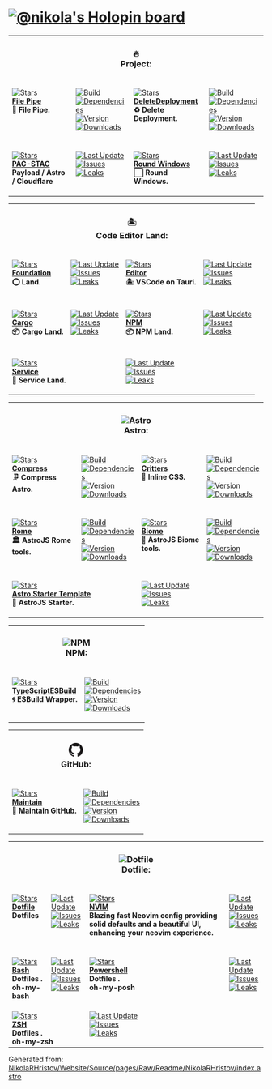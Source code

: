 <h1><a href=https://holopin.io/@nikola target=_blank><img alt="@nikola's Holopin board" src="https://holopin.io/api/user/board?user=nikola"></a></h1><table><tr><td colspan=4><h3 align=center><picture></picture>🔥<br>Project:<br></h3></td></tr><tr><td colspan=1 valign=top><br><a href=HTTPS://GitHub.Com/Playform/FilePipe target=_blank><picture><source media="(prefers-color-scheme: dark)" srcset="HTTPS://IMG.Shields.IO/github/stars/Playform/FilePipe?label=stars&#38;logo=github&#38;color=black&#38;labelColor=black&#38;logoColor=white&#38;logoWidth=0&#38;logoColor=black"><source media="(prefers-color-scheme: light)" srcset="HTTPS://IMG.Shields.IO/github/stars/Playform/FilePipe?label=stars&#38;logo=github&#38;color=white&#38;labelColor=white&#38;logoColor=black&#38;logoWidth=0&#38;logoColor=black"><img alt=Stars src="HTTPS://IMG.Shields.IO/github/stars/Playform/FilePipe?label=stars&#38;logo=github&#38;color=black&#38;labelColor=black&#38;logoColor=white&#38;logoWidth=0&#38;logoColor=black"></picture></a><br><a href=HTTPS://GitHub.Com/Playform/FilePipe target=_blank><b>File Pipe</b></a><br><b>🧪 File Pipe.<br/></b><br></td><td colspan=1 valign=top><br><a href=HTTPS://GitHub.Com/Playform/FilePipe/actions/workflows/Node.yml target=_blank><picture><source media="(prefers-color-scheme: dark)" srcset="HTTPS://IMG.Shields.IO/github/actions/workflow/status/Playform/FilePipe/Node.yml?branch=main&#38;label=Build&#38;logo=node.js&#38;color=black&#38;labelColor=black&#38;logoColor=white&#38;logoWidth=0"><source media="(prefers-color-scheme: light)" srcset="HTTPS://IMG.Shields.IO/github/actions/workflow/status/Playform/FilePipe/Node.yml?branch=main&#38;label=Build&#38;logo=node.js&#38;color=white&#38;labelColor=white&#38;logoColor=black&#38;logoWidth=0"><img alt=Build src="HTTPS://IMG.Shields.IO/github/actions/workflow/status/Playform/FilePipe/Node.yml?branch=main&#38;label=Build&#38;logo=node.js&#38;color=black&#38;labelColor=black&#38;logoColor=white&#38;logoWidth=0" title=Build></picture></a><br><a href="https://npmjs.org/files-pipe?activeTab=dependencies" target=_blank><picture><source media="(prefers-color-scheme: dark)" srcset="HTTPS://IMG.Shields.IO/librariesio/release/npm/files-pipe?logo=dependabot&#38;label=&#38;color=black&#38;labelColor=black&#38;logoColor=white&#38;logoWidth=0"><source media="(prefers-color-scheme: light)" srcset="HTTPS://IMG.Shields.IO/librariesio/release/npm/files-pipe?logo=dependabot&#38;label=&#38;color=white&#38;labelColor=white&#38;logoColor=black&#38;logoWidth=0"><img alt=Dependencies src="HTTPS://IMG.Shields.IO/librariesio/release/npm/files-pipe?logo=dependabot&#38;label=&#38;color=black&#38;labelColor=black&#38;logoColor=white&#38;logoWidth=0" title=Dependencies></picture></a><br><a href=https://npmjs.org/files-pipe target=_blank><picture><source media="(prefers-color-scheme: dark)" srcset="HTTPS://IMG.Shields.IO/npm/v/files-pipe?label=Version&#38;logo=npm&#38;color=black&#38;labelColor=black&#38;logoColor=white&#38;logoWidth=0"><source media="(prefers-color-scheme: light)" srcset="HTTPS://IMG.Shields.IO/npm/v/files-pipe?label=Version&#38;logo=npm&#38;color=white&#38;labelColor=white&#38;logoColor=black&#38;logoWidth=0"><img alt=Version src="HTTPS://IMG.Shields.IO/npm/v/files-pipe?label=Version&#38;logo=npm&#38;color=black&#38;labelColor=black&#38;logoColor=white&#38;logoWidth=0" title=Version></picture></a><br><a href=https://npmjs.org/files-pipe target=_blank><picture><source media="(prefers-color-scheme: dark)" srcset="HTTPS://IMG.Shields.IO/npm/dt/files-pipe?label=Leaks&#38;logo=npm&#38;color=black&#38;labelColor=black&#38;logoColor=white&#38;logoWidth=0"><source media="(prefers-color-scheme: light)" srcset="HTTPS://IMG.Shields.IO/npm/dt/files-pipe?label=Leaks&#38;logo=npm&#38;color=white&#38;labelColor=white&#38;logoColor=black&#38;logoWidth=0"><img alt=Downloads src="HTTPS://IMG.Shields.IO/npm/dt/files-pipe?label=Leaks&#38;logo=npm&#38;color=black&#38;labelColor=black&#38;logoColor=white&#38;logoWidth=0" title=Downloads></picture></a><br><br></td><td colspan=1 valign=top><br><a href=HTTPS://GitHub.Com/Playform/DeleteDeployment target=_blank><picture><source media="(prefers-color-scheme: dark)" srcset="HTTPS://IMG.Shields.IO/github/stars/Playform/DeleteDeployment?label=stars&#38;logo=github&#38;color=black&#38;labelColor=black&#38;logoColor=white&#38;logoWidth=0&#38;logoColor=black"><source media="(prefers-color-scheme: light)" srcset="HTTPS://IMG.Shields.IO/github/stars/Playform/DeleteDeployment?label=stars&#38;logo=github&#38;color=white&#38;labelColor=white&#38;logoColor=black&#38;logoWidth=0&#38;logoColor=black"><img alt=Stars src="HTTPS://IMG.Shields.IO/github/stars/Playform/DeleteDeployment?label=stars&#38;logo=github&#38;color=black&#38;labelColor=black&#38;logoColor=white&#38;logoWidth=0&#38;logoColor=black"></picture></a><br><a href=HTTPS://GitHub.Com/Playform/DeleteDeployment target=_blank><b>DeleteDeployment</b></a><br><b>♻️ Delete Deployment.<br/></b><br></td><td colspan=1 valign=top><br><a href=HTTPS://GitHub.Com/Playform/DeleteDeployment/actions/workflows/Node.yml target=_blank><picture><source media="(prefers-color-scheme: dark)" srcset="HTTPS://IMG.Shields.IO/github/actions/workflow/status/Playform/DeleteDeployment/Node.yml?branch=main&#38;label=Build&#38;logo=node.js&#38;color=black&#38;labelColor=black&#38;logoColor=white&#38;logoWidth=0"><source media="(prefers-color-scheme: light)" srcset="HTTPS://IMG.Shields.IO/github/actions/workflow/status/Playform/DeleteDeployment/Node.yml?branch=main&#38;label=Build&#38;logo=node.js&#38;color=white&#38;labelColor=white&#38;logoColor=black&#38;logoWidth=0"><img alt=Build src="HTTPS://IMG.Shields.IO/github/actions/workflow/status/Playform/DeleteDeployment/Node.yml?branch=main&#38;label=Build&#38;logo=node.js&#38;color=black&#38;labelColor=black&#38;logoColor=white&#38;logoWidth=0" title=Build></picture></a><br><a href="https://npmjs.org/delete-deployment?activeTab=dependencies" target=_blank><picture><source media="(prefers-color-scheme: dark)" srcset="HTTPS://IMG.Shields.IO/librariesio/release/npm/delete-deployment?logo=dependabot&#38;label=&#38;color=black&#38;labelColor=black&#38;logoColor=white&#38;logoWidth=0"><source media="(prefers-color-scheme: light)" srcset="HTTPS://IMG.Shields.IO/librariesio/release/npm/delete-deployment?logo=dependabot&#38;label=&#38;color=white&#38;labelColor=white&#38;logoColor=black&#38;logoWidth=0"><img alt=Dependencies src="HTTPS://IMG.Shields.IO/librariesio/release/npm/delete-deployment?logo=dependabot&#38;label=&#38;color=black&#38;labelColor=black&#38;logoColor=white&#38;logoWidth=0" title=Dependencies></picture></a><br><a href=https://npmjs.org/delete-deployment target=_blank><picture><source media="(prefers-color-scheme: dark)" srcset="HTTPS://IMG.Shields.IO/npm/v/delete-deployment?label=Version&#38;logo=npm&#38;color=black&#38;labelColor=black&#38;logoColor=white&#38;logoWidth=0"><source media="(prefers-color-scheme: light)" srcset="HTTPS://IMG.Shields.IO/npm/v/delete-deployment?label=Version&#38;logo=npm&#38;color=white&#38;labelColor=white&#38;logoColor=black&#38;logoWidth=0"><img alt=Version src="HTTPS://IMG.Shields.IO/npm/v/delete-deployment?label=Version&#38;logo=npm&#38;color=black&#38;labelColor=black&#38;logoColor=white&#38;logoWidth=0" title=Version></picture></a><br><a href=https://npmjs.org/delete-deployment target=_blank><picture><source media="(prefers-color-scheme: dark)" srcset="HTTPS://IMG.Shields.IO/npm/dt/delete-deployment?label=Leaks&#38;logo=npm&#38;color=black&#38;labelColor=black&#38;logoColor=white&#38;logoWidth=0"><source media="(prefers-color-scheme: light)" srcset="HTTPS://IMG.Shields.IO/npm/dt/delete-deployment?label=Leaks&#38;logo=npm&#38;color=white&#38;labelColor=white&#38;logoColor=black&#38;logoWidth=0"><img alt=Downloads src="HTTPS://IMG.Shields.IO/npm/dt/delete-deployment?label=Leaks&#38;logo=npm&#38;color=black&#38;labelColor=black&#38;logoColor=white&#38;logoWidth=0" title=Downloads></picture></a><br><br></td></tr><tr><td colspan=1 valign=top><br><a href=HTTPS://GitHub.Com/AstroStarter/PAC-STAC target=_blank><picture><source media="(prefers-color-scheme: dark)" srcset="HTTPS://IMG.Shields.IO/github/stars/AstroStarter/PAC-STAC?label=stars&#38;logo=github&#38;color=black&#38;labelColor=black&#38;logoColor=white&#38;logoWidth=0&#38;logoColor=black"><source media="(prefers-color-scheme: light)" srcset="HTTPS://IMG.Shields.IO/github/stars/AstroStarter/PAC-STAC?label=stars&#38;logo=github&#38;color=white&#38;labelColor=white&#38;logoColor=black&#38;logoWidth=0&#38;logoColor=black"><img alt=Stars src="HTTPS://IMG.Shields.IO/github/stars/AstroStarter/PAC-STAC?label=stars&#38;logo=github&#38;color=black&#38;labelColor=black&#38;logoColor=white&#38;logoWidth=0&#38;logoColor=black"></picture></a><br><a href=HTTPS://GitHub.Com/AstroStarter/PAC-STAC target=_blank><b>PAC-STAC</b></a><br><b>Payload / Astro / Cloudflare</b><br></td><td colspan=1 valign=top><br><a href=HTTPS://GitHub.Com/AstroStarter/PAC-STAC target=_blank><picture><source media="(prefers-color-scheme: dark)" srcset="HTTPS://IMG.Shields.IO/github/last-commit/AstroStarter/PAC-STAC?label=Last%20Update&#38;color=black&#38;labelColor=black&#38;logoColor=white&#38;logoWidth=0"><source media="(prefers-color-scheme: light)" srcset="HTTPS://IMG.Shields.IO/github/last-commit/AstroStarter/PAC-STAC?label=Last%20Update&#38;color=white&#38;labelColor=white&#38;logoColor=black&#38;logoWidth=0"><img alt="Last Update" src="HTTPS://IMG.Shields.IO/github/last-commit/AstroStarter/PAC-STAC?label=Last%20Update&#38;color=black&#38;labelColor=black&#38;logoColor=white&#38;logoWidth=0" title="Last Update"></picture></a><br><a href=HTTPS://GitHub.Com/AstroStarter/PAC-STAC target=_blank><picture><source media="(prefers-color-scheme: dark)" srcset="HTTPS://IMG.Shields.IO/github/issues/AstroStarter/PAC-STAC?label=Issues&#38;color=black&#38;labelColor=black&#38;logoColor=white&#38;logoWidth=0"><source media="(prefers-color-scheme: light)" srcset="HTTPS://IMG.Shields.IO/github/issues/AstroStarter/PAC-STAC?label=Issues&#38;color=white&#38;labelColor=white&#38;logoColor=black&#38;logoWidth=0"><img alt=Issues src="HTTPS://IMG.Shields.IO/github/issues/AstroStarter/PAC-STAC?label=Issues&#38;color=black&#38;labelColor=black&#38;logoColor=white&#38;logoWidth=0" title=Issues></picture></a><br><a href=HTTPS://GitHub.Com/AstroStarter/PAC-STAC target=_blank><picture><source media="(prefers-color-scheme: dark)" srcset="HTTPS://IMG.Shields.IO/github/downloads/AstroStarter/PAC-STAC/total?label=Leaks&#38;color=black&#38;labelColor=black&#38;logoColor=white&#38;logoWidth=0"><source media="(prefers-color-scheme: light)" srcset="HTTPS://IMG.Shields.IO/github/downloads/AstroStarter/PAC-STAC/total?label=Leaks&#38;color=white&#38;labelColor=white&#38;logoColor=black&#38;logoWidth=0"><img alt=Leaks src="HTTPS://IMG.Shields.IO/github/downloads/AstroStarter/PAC-STAC/total?label=Leaks&#38;color=black&#38;labelColor=black&#38;logoColor=white&#38;logoWidth=0" title=Leaks></picture></a><br><br></td><td colspan=1 valign=top><br><a href=HTTPS://GitHub.Com/RoundWindows/Application target=_blank><picture><source media="(prefers-color-scheme: dark)" srcset="HTTPS://IMG.Shields.IO/github/stars/RoundWindows/Application?label=stars&#38;logo=github&#38;color=black&#38;labelColor=black&#38;logoColor=white&#38;logoWidth=0&#38;logoColor=black"><source media="(prefers-color-scheme: light)" srcset="HTTPS://IMG.Shields.IO/github/stars/RoundWindows/Application?label=stars&#38;logo=github&#38;color=white&#38;labelColor=white&#38;logoColor=black&#38;logoWidth=0&#38;logoColor=black"><img alt=Stars src="HTTPS://IMG.Shields.IO/github/stars/RoundWindows/Application?label=stars&#38;logo=github&#38;color=black&#38;labelColor=black&#38;logoColor=white&#38;logoWidth=0&#38;logoColor=black"></picture></a><br><a href=HTTPS://GitHub.Com/RoundWindows/Application target=_blank><b>Round Windows</b></a><br><b>⬜ Round Windows.<br/></b><br></td><td colspan=1 valign=top><br><a href=HTTPS://GitHub.Com/RoundWindows/Application target=_blank><picture><source media="(prefers-color-scheme: dark)" srcset="HTTPS://IMG.Shields.IO/github/last-commit/RoundWindows/Application?label=Last%20Update&#38;color=black&#38;labelColor=black&#38;logoColor=white&#38;logoWidth=0"><source media="(prefers-color-scheme: light)" srcset="HTTPS://IMG.Shields.IO/github/last-commit/RoundWindows/Application?label=Last%20Update&#38;color=white&#38;labelColor=white&#38;logoColor=black&#38;logoWidth=0"><img alt="Last Update" src="HTTPS://IMG.Shields.IO/github/last-commit/RoundWindows/Application?label=Last%20Update&#38;color=black&#38;labelColor=black&#38;logoColor=white&#38;logoWidth=0" title="Last Update"></picture></a><br><a href=HTTPS://GitHub.Com/RoundWindows/Application target=_blank><picture><source media="(prefers-color-scheme: dark)" srcset="HTTPS://IMG.Shields.IO/github/issues/RoundWindows/Application?label=Issues&#38;color=black&#38;labelColor=black&#38;logoColor=white&#38;logoWidth=0"><source media="(prefers-color-scheme: light)" srcset="HTTPS://IMG.Shields.IO/github/issues/RoundWindows/Application?label=Issues&#38;color=white&#38;labelColor=white&#38;logoColor=black&#38;logoWidth=0"><img alt=Issues src="HTTPS://IMG.Shields.IO/github/issues/RoundWindows/Application?label=Issues&#38;color=black&#38;labelColor=black&#38;logoColor=white&#38;logoWidth=0" title=Issues></picture></a><br><a href=HTTPS://GitHub.Com/RoundWindows/Application target=_blank><picture><source media="(prefers-color-scheme: dark)" srcset="HTTPS://IMG.Shields.IO/github/downloads/RoundWindows/Application/total?label=Leaks&#38;color=black&#38;labelColor=black&#38;logoColor=white&#38;logoWidth=0"><source media="(prefers-color-scheme: light)" srcset="HTTPS://IMG.Shields.IO/github/downloads/RoundWindows/Application/total?label=Leaks&#38;color=white&#38;labelColor=white&#38;logoColor=black&#38;logoWidth=0"><img alt=Leaks src="HTTPS://IMG.Shields.IO/github/downloads/RoundWindows/Application/total?label=Leaks&#38;color=black&#38;labelColor=black&#38;logoColor=white&#38;logoWidth=0" title=Leaks></picture></a><br><br></td></tr></table><table><tr><td colspan=4><h3 align=center><picture></picture>🏝️<br>Code Editor Land:<br></h3></td></tr><tr><td colspan=1 valign=top><br><a href=HTTPS://GitHub.Com/CodeEditorLand/Foundation target=_blank><picture><source media="(prefers-color-scheme: dark)" srcset="HTTPS://IMG.Shields.IO/github/stars/CodeEditorLand/Foundation?label=stars&#38;logo=github&#38;color=black&#38;labelColor=black&#38;logoColor=white&#38;logoWidth=0&#38;logoColor=black"><source media="(prefers-color-scheme: light)" srcset="HTTPS://IMG.Shields.IO/github/stars/CodeEditorLand/Foundation?label=stars&#38;logo=github&#38;color=white&#38;labelColor=white&#38;logoColor=black&#38;logoWidth=0&#38;logoColor=black"><img alt=Stars src="HTTPS://IMG.Shields.IO/github/stars/CodeEditorLand/Foundation?label=stars&#38;logo=github&#38;color=black&#38;labelColor=black&#38;logoColor=white&#38;logoWidth=0&#38;logoColor=black"></picture></a><br><a href=HTTPS://GitHub.Com/CodeEditorLand/Foundation target=_blank><b>Foundation</b></a><br><b>⭕ Land.<br/></b><br></td><td colspan=1 valign=top><br><a href=HTTPS://GitHub.Com/CodeEditorLand/Foundation target=_blank><picture><source media="(prefers-color-scheme: dark)" srcset="HTTPS://IMG.Shields.IO/github/last-commit/CodeEditorLand/Foundation?label=Last%20Update&#38;color=black&#38;labelColor=black&#38;logoColor=white&#38;logoWidth=0"><source media="(prefers-color-scheme: light)" srcset="HTTPS://IMG.Shields.IO/github/last-commit/CodeEditorLand/Foundation?label=Last%20Update&#38;color=white&#38;labelColor=white&#38;logoColor=black&#38;logoWidth=0"><img alt="Last Update" src="HTTPS://IMG.Shields.IO/github/last-commit/CodeEditorLand/Foundation?label=Last%20Update&#38;color=black&#38;labelColor=black&#38;logoColor=white&#38;logoWidth=0" title="Last Update"></picture></a><br><a href=HTTPS://GitHub.Com/CodeEditorLand/Foundation target=_blank><picture><source media="(prefers-color-scheme: dark)" srcset="HTTPS://IMG.Shields.IO/github/issues/CodeEditorLand/Foundation?label=Issues&#38;color=black&#38;labelColor=black&#38;logoColor=white&#38;logoWidth=0"><source media="(prefers-color-scheme: light)" srcset="HTTPS://IMG.Shields.IO/github/issues/CodeEditorLand/Foundation?label=Issues&#38;color=white&#38;labelColor=white&#38;logoColor=black&#38;logoWidth=0"><img alt=Issues src="HTTPS://IMG.Shields.IO/github/issues/CodeEditorLand/Foundation?label=Issues&#38;color=black&#38;labelColor=black&#38;logoColor=white&#38;logoWidth=0" title=Issues></picture></a><br><a href=HTTPS://GitHub.Com/CodeEditorLand/Foundation target=_blank><picture><source media="(prefers-color-scheme: dark)" srcset="HTTPS://IMG.Shields.IO/github/downloads/CodeEditorLand/Foundation/total?label=Leaks&#38;color=black&#38;labelColor=black&#38;logoColor=white&#38;logoWidth=0"><source media="(prefers-color-scheme: light)" srcset="HTTPS://IMG.Shields.IO/github/downloads/CodeEditorLand/Foundation/total?label=Leaks&#38;color=white&#38;labelColor=white&#38;logoColor=black&#38;logoWidth=0"><img alt=Leaks src="HTTPS://IMG.Shields.IO/github/downloads/CodeEditorLand/Foundation/total?label=Leaks&#38;color=black&#38;labelColor=black&#38;logoColor=white&#38;logoWidth=0" title=Leaks></picture></a><br><br></td><td colspan=1 valign=top><br><a href=HTTPS://GitHub.Com/CodeEditorLand/Editor target=_blank><picture><source media="(prefers-color-scheme: dark)" srcset="HTTPS://IMG.Shields.IO/github/stars/CodeEditorLand/Editor?label=stars&#38;logo=github&#38;color=black&#38;labelColor=black&#38;logoColor=white&#38;logoWidth=0&#38;logoColor=black"><source media="(prefers-color-scheme: light)" srcset="HTTPS://IMG.Shields.IO/github/stars/CodeEditorLand/Editor?label=stars&#38;logo=github&#38;color=white&#38;labelColor=white&#38;logoColor=black&#38;logoWidth=0&#38;logoColor=black"><img alt=Stars src="HTTPS://IMG.Shields.IO/github/stars/CodeEditorLand/Editor?label=stars&#38;logo=github&#38;color=black&#38;labelColor=black&#38;logoColor=white&#38;logoWidth=0&#38;logoColor=black"></picture></a><br><a href=HTTPS://GitHub.Com/CodeEditorLand/Editor target=_blank><b>Editor</b></a><br><b>🏝️ VSCode on Tauri.<br/></b><br></td><td colspan=1 valign=top><br><a href=HTTPS://GitHub.Com/CodeEditorLand/Editor target=_blank><picture><source media="(prefers-color-scheme: dark)" srcset="HTTPS://IMG.Shields.IO/github/last-commit/CodeEditorLand/Editor?label=Last%20Update&#38;color=black&#38;labelColor=black&#38;logoColor=white&#38;logoWidth=0"><source media="(prefers-color-scheme: light)" srcset="HTTPS://IMG.Shields.IO/github/last-commit/CodeEditorLand/Editor?label=Last%20Update&#38;color=white&#38;labelColor=white&#38;logoColor=black&#38;logoWidth=0"><img alt="Last Update" src="HTTPS://IMG.Shields.IO/github/last-commit/CodeEditorLand/Editor?label=Last%20Update&#38;color=black&#38;labelColor=black&#38;logoColor=white&#38;logoWidth=0" title="Last Update"></picture></a><br><a href=HTTPS://GitHub.Com/CodeEditorLand/Editor target=_blank><picture><source media="(prefers-color-scheme: dark)" srcset="HTTPS://IMG.Shields.IO/github/issues/CodeEditorLand/Editor?label=Issues&#38;color=black&#38;labelColor=black&#38;logoColor=white&#38;logoWidth=0"><source media="(prefers-color-scheme: light)" srcset="HTTPS://IMG.Shields.IO/github/issues/CodeEditorLand/Editor?label=Issues&#38;color=white&#38;labelColor=white&#38;logoColor=black&#38;logoWidth=0"><img alt=Issues src="HTTPS://IMG.Shields.IO/github/issues/CodeEditorLand/Editor?label=Issues&#38;color=black&#38;labelColor=black&#38;logoColor=white&#38;logoWidth=0" title=Issues></picture></a><br><a href=HTTPS://GitHub.Com/CodeEditorLand/Editor target=_blank><picture><source media="(prefers-color-scheme: dark)" srcset="HTTPS://IMG.Shields.IO/github/downloads/CodeEditorLand/Editor/total?label=Leaks&#38;color=black&#38;labelColor=black&#38;logoColor=white&#38;logoWidth=0"><source media="(prefers-color-scheme: light)" srcset="HTTPS://IMG.Shields.IO/github/downloads/CodeEditorLand/Editor/total?label=Leaks&#38;color=white&#38;labelColor=white&#38;logoColor=black&#38;logoWidth=0"><img alt=Leaks src="HTTPS://IMG.Shields.IO/github/downloads/CodeEditorLand/Editor/total?label=Leaks&#38;color=black&#38;labelColor=black&#38;logoColor=white&#38;logoWidth=0" title=Leaks></picture></a><br><br></td></tr><tr><td colspan=1 valign=top><br><a href=HTTPS://GitHub.Com/CodeEditorLand/FoundationLandCargo target=_blank><picture><source media="(prefers-color-scheme: dark)" srcset="HTTPS://IMG.Shields.IO/github/stars/CodeEditorLand/FoundationLandCargo?label=stars&#38;logo=github&#38;color=black&#38;labelColor=black&#38;logoColor=white&#38;logoWidth=0&#38;logoColor=black"><source media="(prefers-color-scheme: light)" srcset="HTTPS://IMG.Shields.IO/github/stars/CodeEditorLand/FoundationLandCargo?label=stars&#38;logo=github&#38;color=white&#38;labelColor=white&#38;logoColor=black&#38;logoWidth=0&#38;logoColor=black"><img alt=Stars src="HTTPS://IMG.Shields.IO/github/stars/CodeEditorLand/FoundationLandCargo?label=stars&#38;logo=github&#38;color=black&#38;labelColor=black&#38;logoColor=white&#38;logoWidth=0&#38;logoColor=black"></picture></a><br><a href=HTTPS://GitHub.Com/CodeEditorLand/FoundationLandCargo target=_blank><b>Cargo</b></a><br><b>📦 Cargo Land.<br/></b><br></td><td colspan=1 valign=top><br><a href=HTTPS://GitHub.Com/CodeEditorLand/FoundationLandCargo target=_blank><picture><source media="(prefers-color-scheme: dark)" srcset="HTTPS://IMG.Shields.IO/github/last-commit/CodeEditorLand/FoundationLandCargo?label=Last%20Update&#38;color=black&#38;labelColor=black&#38;logoColor=white&#38;logoWidth=0"><source media="(prefers-color-scheme: light)" srcset="HTTPS://IMG.Shields.IO/github/last-commit/CodeEditorLand/FoundationLandCargo?label=Last%20Update&#38;color=white&#38;labelColor=white&#38;logoColor=black&#38;logoWidth=0"><img alt="Last Update" src="HTTPS://IMG.Shields.IO/github/last-commit/CodeEditorLand/FoundationLandCargo?label=Last%20Update&#38;color=black&#38;labelColor=black&#38;logoColor=white&#38;logoWidth=0" title="Last Update"></picture></a><br><a href=HTTPS://GitHub.Com/CodeEditorLand/FoundationLandCargo target=_blank><picture><source media="(prefers-color-scheme: dark)" srcset="HTTPS://IMG.Shields.IO/github/issues/CodeEditorLand/FoundationLandCargo?label=Issues&#38;color=black&#38;labelColor=black&#38;logoColor=white&#38;logoWidth=0"><source media="(prefers-color-scheme: light)" srcset="HTTPS://IMG.Shields.IO/github/issues/CodeEditorLand/FoundationLandCargo?label=Issues&#38;color=white&#38;labelColor=white&#38;logoColor=black&#38;logoWidth=0"><img alt=Issues src="HTTPS://IMG.Shields.IO/github/issues/CodeEditorLand/FoundationLandCargo?label=Issues&#38;color=black&#38;labelColor=black&#38;logoColor=white&#38;logoWidth=0" title=Issues></picture></a><br><a href=HTTPS://GitHub.Com/CodeEditorLand/FoundationLandCargo target=_blank><picture><source media="(prefers-color-scheme: dark)" srcset="HTTPS://IMG.Shields.IO/github/downloads/CodeEditorLand/FoundationLandCargo/total?label=Leaks&#38;color=black&#38;labelColor=black&#38;logoColor=white&#38;logoWidth=0"><source media="(prefers-color-scheme: light)" srcset="HTTPS://IMG.Shields.IO/github/downloads/CodeEditorLand/FoundationLandCargo/total?label=Leaks&#38;color=white&#38;labelColor=white&#38;logoColor=black&#38;logoWidth=0"><img alt=Leaks src="HTTPS://IMG.Shields.IO/github/downloads/CodeEditorLand/FoundationLandCargo/total?label=Leaks&#38;color=black&#38;labelColor=black&#38;logoColor=white&#38;logoWidth=0" title=Leaks></picture></a><br><br></td><td colspan=1 valign=top><br><a href=HTTPS://GitHub.Com/CodeEditorLand/FoundationLandNPM target=_blank><picture><source media="(prefers-color-scheme: dark)" srcset="HTTPS://IMG.Shields.IO/github/stars/CodeEditorLand/FoundationLandNPM?label=stars&#38;logo=github&#38;color=black&#38;labelColor=black&#38;logoColor=white&#38;logoWidth=0&#38;logoColor=black"><source media="(prefers-color-scheme: light)" srcset="HTTPS://IMG.Shields.IO/github/stars/CodeEditorLand/FoundationLandNPM?label=stars&#38;logo=github&#38;color=white&#38;labelColor=white&#38;logoColor=black&#38;logoWidth=0&#38;logoColor=black"><img alt=Stars src="HTTPS://IMG.Shields.IO/github/stars/CodeEditorLand/FoundationLandNPM?label=stars&#38;logo=github&#38;color=black&#38;labelColor=black&#38;logoColor=white&#38;logoWidth=0&#38;logoColor=black"></picture></a><br><a href=HTTPS://GitHub.Com/CodeEditorLand/FoundationLandNPM target=_blank><b>NPM</b></a><br><b>📦 NPM Land.<br/></b><br></td><td colspan=1 valign=top><br><a href=HTTPS://GitHub.Com/CodeEditorLand/FoundationLandNPM target=_blank><picture><source media="(prefers-color-scheme: dark)" srcset="HTTPS://IMG.Shields.IO/github/last-commit/CodeEditorLand/FoundationLandNPM?label=Last%20Update&#38;color=black&#38;labelColor=black&#38;logoColor=white&#38;logoWidth=0"><source media="(prefers-color-scheme: light)" srcset="HTTPS://IMG.Shields.IO/github/last-commit/CodeEditorLand/FoundationLandNPM?label=Last%20Update&#38;color=white&#38;labelColor=white&#38;logoColor=black&#38;logoWidth=0"><img alt="Last Update" src="HTTPS://IMG.Shields.IO/github/last-commit/CodeEditorLand/FoundationLandNPM?label=Last%20Update&#38;color=black&#38;labelColor=black&#38;logoColor=white&#38;logoWidth=0" title="Last Update"></picture></a><br><a href=HTTPS://GitHub.Com/CodeEditorLand/FoundationLandNPM target=_blank><picture><source media="(prefers-color-scheme: dark)" srcset="HTTPS://IMG.Shields.IO/github/issues/CodeEditorLand/FoundationLandNPM?label=Issues&#38;color=black&#38;labelColor=black&#38;logoColor=white&#38;logoWidth=0"><source media="(prefers-color-scheme: light)" srcset="HTTPS://IMG.Shields.IO/github/issues/CodeEditorLand/FoundationLandNPM?label=Issues&#38;color=white&#38;labelColor=white&#38;logoColor=black&#38;logoWidth=0"><img alt=Issues src="HTTPS://IMG.Shields.IO/github/issues/CodeEditorLand/FoundationLandNPM?label=Issues&#38;color=black&#38;labelColor=black&#38;logoColor=white&#38;logoWidth=0" title=Issues></picture></a><br><a href=HTTPS://GitHub.Com/CodeEditorLand/FoundationLandNPM target=_blank><picture><source media="(prefers-color-scheme: dark)" srcset="HTTPS://IMG.Shields.IO/github/downloads/CodeEditorLand/FoundationLandNPM/total?label=Leaks&#38;color=black&#38;labelColor=black&#38;logoColor=white&#38;logoWidth=0"><source media="(prefers-color-scheme: light)" srcset="HTTPS://IMG.Shields.IO/github/downloads/CodeEditorLand/FoundationLandNPM/total?label=Leaks&#38;color=white&#38;labelColor=white&#38;logoColor=black&#38;logoWidth=0"><img alt=Leaks src="HTTPS://IMG.Shields.IO/github/downloads/CodeEditorLand/FoundationLandNPM/total?label=Leaks&#38;color=black&#38;labelColor=black&#38;logoColor=white&#38;logoWidth=0" title=Leaks></picture></a><br><br></td></tr><tr><td colspan=2 valign=top><br><a href=HTTPS://GitHub.Com/CodeEditorLand/FoundationLandComponent target=_blank><picture><source media="(prefers-color-scheme: dark)" srcset="HTTPS://IMG.Shields.IO/github/stars/CodeEditorLand/FoundationLandComponent?label=stars&#38;logo=github&#38;color=black&#38;labelColor=black&#38;logoColor=white&#38;logoWidth=0&#38;logoColor=black"><source media="(prefers-color-scheme: light)" srcset="HTTPS://IMG.Shields.IO/github/stars/CodeEditorLand/FoundationLandComponent?label=stars&#38;logo=github&#38;color=white&#38;labelColor=white&#38;logoColor=black&#38;logoWidth=0&#38;logoColor=black"><img alt=Stars src="HTTPS://IMG.Shields.IO/github/stars/CodeEditorLand/FoundationLandComponent?label=stars&#38;logo=github&#38;color=black&#38;labelColor=black&#38;logoColor=white&#38;logoWidth=0&#38;logoColor=black"></picture></a><br><a href=HTTPS://GitHub.Com/CodeEditorLand/FoundationLandComponent target=_blank><b>Service</b></a><br><b>🔩 Service Land.<br/></b><br></td><td colspan=2 valign=top><br><a href=HTTPS://GitHub.Com/CodeEditorLand/FoundationLandComponent target=_blank><picture><source media="(prefers-color-scheme: dark)" srcset="HTTPS://IMG.Shields.IO/github/last-commit/CodeEditorLand/FoundationLandComponent?label=Last%20Update&#38;color=black&#38;labelColor=black&#38;logoColor=white&#38;logoWidth=0"><source media="(prefers-color-scheme: light)" srcset="HTTPS://IMG.Shields.IO/github/last-commit/CodeEditorLand/FoundationLandComponent?label=Last%20Update&#38;color=white&#38;labelColor=white&#38;logoColor=black&#38;logoWidth=0"><img alt="Last Update" src="HTTPS://IMG.Shields.IO/github/last-commit/CodeEditorLand/FoundationLandComponent?label=Last%20Update&#38;color=black&#38;labelColor=black&#38;logoColor=white&#38;logoWidth=0" title="Last Update"></picture></a><br><a href=HTTPS://GitHub.Com/CodeEditorLand/FoundationLandComponent target=_blank><picture><source media="(prefers-color-scheme: dark)" srcset="HTTPS://IMG.Shields.IO/github/issues/CodeEditorLand/FoundationLandComponent?label=Issues&#38;color=black&#38;labelColor=black&#38;logoColor=white&#38;logoWidth=0"><source media="(prefers-color-scheme: light)" srcset="HTTPS://IMG.Shields.IO/github/issues/CodeEditorLand/FoundationLandComponent?label=Issues&#38;color=white&#38;labelColor=white&#38;logoColor=black&#38;logoWidth=0"><img alt=Issues src="HTTPS://IMG.Shields.IO/github/issues/CodeEditorLand/FoundationLandComponent?label=Issues&#38;color=black&#38;labelColor=black&#38;logoColor=white&#38;logoWidth=0" title=Issues></picture></a><br><a href=HTTPS://GitHub.Com/CodeEditorLand/FoundationLandComponent target=_blank><picture><source media="(prefers-color-scheme: dark)" srcset="HTTPS://IMG.Shields.IO/github/downloads/CodeEditorLand/FoundationLandComponent/total?label=Leaks&#38;color=black&#38;labelColor=black&#38;logoColor=white&#38;logoWidth=0"><source media="(prefers-color-scheme: light)" srcset="HTTPS://IMG.Shields.IO/github/downloads/CodeEditorLand/FoundationLandComponent/total?label=Leaks&#38;color=white&#38;labelColor=white&#38;logoColor=black&#38;logoWidth=0"><img alt=Leaks src="HTTPS://IMG.Shields.IO/github/downloads/CodeEditorLand/FoundationLandComponent/total?label=Leaks&#38;color=black&#38;labelColor=black&#38;logoColor=white&#38;logoWidth=0" title=Leaks></picture></a><br><br></td></tr></table><table><tr><td colspan=4><h3 align=center><picture><source media="(prefers-color-scheme: dark)" srcset=https://raw.githubusercontent.com/Playform/AstroCompress/main/.github/Image/DarkAstro.svg><source media="(prefers-color-scheme: light)" srcset=https://raw.githubusercontent.com/Playform/AstroCompress/main/.github/Image/LightAstro.svg><img alt=Astro src=https://raw.githubusercontent.com/Playform/AstroCompress/main/.github/Image/LightAstro.svg width=28></picture><br>Astro:<br></h3></td></tr><tr><td colspan=1 valign=top><br><a href=HTTPS://GitHub.Com/Playform/AstroCompress target=_blank><picture><source media="(prefers-color-scheme: dark)" srcset="HTTPS://IMG.Shields.IO/github/stars/Playform/AstroCompress?label=stars&#38;logo=github&#38;color=black&#38;labelColor=black&#38;logoColor=white&#38;logoWidth=0&#38;logoColor=black"><source media="(prefers-color-scheme: light)" srcset="HTTPS://IMG.Shields.IO/github/stars/Playform/AstroCompress?label=stars&#38;logo=github&#38;color=white&#38;labelColor=white&#38;logoColor=black&#38;logoWidth=0&#38;logoColor=black"><img alt=Stars src="HTTPS://IMG.Shields.IO/github/stars/Playform/AstroCompress?label=stars&#38;logo=github&#38;color=black&#38;labelColor=black&#38;logoColor=white&#38;logoWidth=0&#38;logoColor=black"></picture></a><br><a href=HTTPS://GitHub.Com/Playform/AstroCompress target=_blank><b>Compress</b></a><br><b>🗜️ Compress Astro.<br/></b><br></td><td colspan=1 valign=top><br><a href=HTTPS://GitHub.Com/Playform/AstroCompress/actions/workflows/Node.yml target=_blank><picture><source media="(prefers-color-scheme: dark)" srcset="HTTPS://IMG.Shields.IO/github/actions/workflow/status/Playform/AstroCompress/Node.yml?branch=main&#38;label=Build&#38;logo=node.js&#38;color=black&#38;labelColor=black&#38;logoColor=white&#38;logoWidth=0"><source media="(prefers-color-scheme: light)" srcset="HTTPS://IMG.Shields.IO/github/actions/workflow/status/Playform/AstroCompress/Node.yml?branch=main&#38;label=Build&#38;logo=node.js&#38;color=white&#38;labelColor=white&#38;logoColor=black&#38;logoWidth=0"><img alt=Build src="HTTPS://IMG.Shields.IO/github/actions/workflow/status/Playform/AstroCompress/Node.yml?branch=main&#38;label=Build&#38;logo=node.js&#38;color=black&#38;labelColor=black&#38;logoColor=white&#38;logoWidth=0" title=Build></picture></a><br><a href="https://npmjs.org/astro-compress?activeTab=dependencies" target=_blank><picture><source media="(prefers-color-scheme: dark)" srcset="HTTPS://IMG.Shields.IO/librariesio/release/npm/astro-compress?logo=dependabot&#38;label=&#38;color=black&#38;labelColor=black&#38;logoColor=white&#38;logoWidth=0"><source media="(prefers-color-scheme: light)" srcset="HTTPS://IMG.Shields.IO/librariesio/release/npm/astro-compress?logo=dependabot&#38;label=&#38;color=white&#38;labelColor=white&#38;logoColor=black&#38;logoWidth=0"><img alt=Dependencies src="HTTPS://IMG.Shields.IO/librariesio/release/npm/astro-compress?logo=dependabot&#38;label=&#38;color=black&#38;labelColor=black&#38;logoColor=white&#38;logoWidth=0" title=Dependencies></picture></a><br><a href=https://npmjs.org/astro-compress target=_blank><picture><source media="(prefers-color-scheme: dark)" srcset="HTTPS://IMG.Shields.IO/npm/v/astro-compress?label=Version&#38;logo=npm&#38;color=black&#38;labelColor=black&#38;logoColor=white&#38;logoWidth=0"><source media="(prefers-color-scheme: light)" srcset="HTTPS://IMG.Shields.IO/npm/v/astro-compress?label=Version&#38;logo=npm&#38;color=white&#38;labelColor=white&#38;logoColor=black&#38;logoWidth=0"><img alt=Version src="HTTPS://IMG.Shields.IO/npm/v/astro-compress?label=Version&#38;logo=npm&#38;color=black&#38;labelColor=black&#38;logoColor=white&#38;logoWidth=0" title=Version></picture></a><br><a href=https://npmjs.org/astro-compress target=_blank><picture><source media="(prefers-color-scheme: dark)" srcset="HTTPS://IMG.Shields.IO/npm/dt/astro-compress?label=Leaks&#38;logo=npm&#38;color=black&#38;labelColor=black&#38;logoColor=white&#38;logoWidth=0"><source media="(prefers-color-scheme: light)" srcset="HTTPS://IMG.Shields.IO/npm/dt/astro-compress?label=Leaks&#38;logo=npm&#38;color=white&#38;labelColor=white&#38;logoColor=black&#38;logoWidth=0"><img alt=Downloads src="HTTPS://IMG.Shields.IO/npm/dt/astro-compress?label=Leaks&#38;logo=npm&#38;color=black&#38;labelColor=black&#38;logoColor=white&#38;logoWidth=0" title=Downloads></picture></a><br><br></td><td colspan=1 valign=top><br><a href=HTTPS://GitHub.Com/Playform/AstroCritters target=_blank><picture><source media="(prefers-color-scheme: dark)" srcset="HTTPS://IMG.Shields.IO/github/stars/Playform/AstroCritters?label=stars&#38;logo=github&#38;color=black&#38;labelColor=black&#38;logoColor=white&#38;logoWidth=0&#38;logoColor=black"><source media="(prefers-color-scheme: light)" srcset="HTTPS://IMG.Shields.IO/github/stars/Playform/AstroCritters?label=stars&#38;logo=github&#38;color=white&#38;labelColor=white&#38;logoColor=black&#38;logoWidth=0&#38;logoColor=black"><img alt=Stars src="HTTPS://IMG.Shields.IO/github/stars/Playform/AstroCritters?label=stars&#38;logo=github&#38;color=black&#38;labelColor=black&#38;logoColor=white&#38;logoWidth=0&#38;logoColor=black"></picture></a><br><a href=HTTPS://GitHub.Com/Playform/AstroCritters target=_blank><b>Critters</b></a><br><b>🦔 Inline CSS.<br/></b><br></td><td colspan=1 valign=top><br><a href=HTTPS://GitHub.Com/Playform/AstroCritters/actions/workflows/Node.yml target=_blank><picture><source media="(prefers-color-scheme: dark)" srcset="HTTPS://IMG.Shields.IO/github/actions/workflow/status/Playform/AstroCritters/Node.yml?branch=main&#38;label=Build&#38;logo=node.js&#38;color=black&#38;labelColor=black&#38;logoColor=white&#38;logoWidth=0"><source media="(prefers-color-scheme: light)" srcset="HTTPS://IMG.Shields.IO/github/actions/workflow/status/Playform/AstroCritters/Node.yml?branch=main&#38;label=Build&#38;logo=node.js&#38;color=white&#38;labelColor=white&#38;logoColor=black&#38;logoWidth=0"><img alt=Build src="HTTPS://IMG.Shields.IO/github/actions/workflow/status/Playform/AstroCritters/Node.yml?branch=main&#38;label=Build&#38;logo=node.js&#38;color=black&#38;labelColor=black&#38;logoColor=white&#38;logoWidth=0" title=Build></picture></a><br><a href="https://npmjs.org/astro-critters?activeTab=dependencies" target=_blank><picture><source media="(prefers-color-scheme: dark)" srcset="HTTPS://IMG.Shields.IO/librariesio/release/npm/astro-critters?logo=dependabot&#38;label=&#38;color=black&#38;labelColor=black&#38;logoColor=white&#38;logoWidth=0"><source media="(prefers-color-scheme: light)" srcset="HTTPS://IMG.Shields.IO/librariesio/release/npm/astro-critters?logo=dependabot&#38;label=&#38;color=white&#38;labelColor=white&#38;logoColor=black&#38;logoWidth=0"><img alt=Dependencies src="HTTPS://IMG.Shields.IO/librariesio/release/npm/astro-critters?logo=dependabot&#38;label=&#38;color=black&#38;labelColor=black&#38;logoColor=white&#38;logoWidth=0" title=Dependencies></picture></a><br><a href=https://npmjs.org/astro-critters target=_blank><picture><source media="(prefers-color-scheme: dark)" srcset="HTTPS://IMG.Shields.IO/npm/v/astro-critters?label=Version&#38;logo=npm&#38;color=black&#38;labelColor=black&#38;logoColor=white&#38;logoWidth=0"><source media="(prefers-color-scheme: light)" srcset="HTTPS://IMG.Shields.IO/npm/v/astro-critters?label=Version&#38;logo=npm&#38;color=white&#38;labelColor=white&#38;logoColor=black&#38;logoWidth=0"><img alt=Version src="HTTPS://IMG.Shields.IO/npm/v/astro-critters?label=Version&#38;logo=npm&#38;color=black&#38;labelColor=black&#38;logoColor=white&#38;logoWidth=0" title=Version></picture></a><br><a href=https://npmjs.org/astro-critters target=_blank><picture><source media="(prefers-color-scheme: dark)" srcset="HTTPS://IMG.Shields.IO/npm/dt/astro-critters?label=Leaks&#38;logo=npm&#38;color=black&#38;labelColor=black&#38;logoColor=white&#38;logoWidth=0"><source media="(prefers-color-scheme: light)" srcset="HTTPS://IMG.Shields.IO/npm/dt/astro-critters?label=Leaks&#38;logo=npm&#38;color=white&#38;labelColor=white&#38;logoColor=black&#38;logoWidth=0"><img alt=Downloads src="HTTPS://IMG.Shields.IO/npm/dt/astro-critters?label=Leaks&#38;logo=npm&#38;color=black&#38;labelColor=black&#38;logoColor=white&#38;logoWidth=0" title=Downloads></picture></a><br><br></td></tr><tr><td colspan=1 valign=top><br><a href=HTTPS://GitHub.Com/Playform/AstroRome target=_blank><picture><source media="(prefers-color-scheme: dark)" srcset="HTTPS://IMG.Shields.IO/github/stars/Playform/AstroRome?label=stars&#38;logo=github&#38;color=black&#38;labelColor=black&#38;logoColor=white&#38;logoWidth=0&#38;logoColor=black"><source media="(prefers-color-scheme: light)" srcset="HTTPS://IMG.Shields.IO/github/stars/Playform/AstroRome?label=stars&#38;logo=github&#38;color=white&#38;labelColor=white&#38;logoColor=black&#38;logoWidth=0&#38;logoColor=black"><img alt=Stars src="HTTPS://IMG.Shields.IO/github/stars/Playform/AstroRome?label=stars&#38;logo=github&#38;color=black&#38;labelColor=black&#38;logoColor=white&#38;logoWidth=0&#38;logoColor=black"></picture></a><br><a href=HTTPS://GitHub.Com/Playform/AstroRome target=_blank><b>Rome</b></a><br><b>🏛️ AstroJS Rome tools.<br/></b><br></td><td colspan=1 valign=top><br><a href=HTTPS://GitHub.Com/Playform/AstroRome/actions/workflows/Node.yml target=_blank><picture><source media="(prefers-color-scheme: dark)" srcset="HTTPS://IMG.Shields.IO/github/actions/workflow/status/Playform/AstroRome/Node.yml?branch=main&#38;label=Build&#38;logo=node.js&#38;color=black&#38;labelColor=black&#38;logoColor=white&#38;logoWidth=0"><source media="(prefers-color-scheme: light)" srcset="HTTPS://IMG.Shields.IO/github/actions/workflow/status/Playform/AstroRome/Node.yml?branch=main&#38;label=Build&#38;logo=node.js&#38;color=white&#38;labelColor=white&#38;logoColor=black&#38;logoWidth=0"><img alt=Build src="HTTPS://IMG.Shields.IO/github/actions/workflow/status/Playform/AstroRome/Node.yml?branch=main&#38;label=Build&#38;logo=node.js&#38;color=black&#38;labelColor=black&#38;logoColor=white&#38;logoWidth=0" title=Build></picture></a><br><a href="https://npmjs.org/astro-rome?activeTab=dependencies" target=_blank><picture><source media="(prefers-color-scheme: dark)" srcset="HTTPS://IMG.Shields.IO/librariesio/release/npm/astro-rome?logo=dependabot&#38;label=&#38;color=black&#38;labelColor=black&#38;logoColor=white&#38;logoWidth=0"><source media="(prefers-color-scheme: light)" srcset="HTTPS://IMG.Shields.IO/librariesio/release/npm/astro-rome?logo=dependabot&#38;label=&#38;color=white&#38;labelColor=white&#38;logoColor=black&#38;logoWidth=0"><img alt=Dependencies src="HTTPS://IMG.Shields.IO/librariesio/release/npm/astro-rome?logo=dependabot&#38;label=&#38;color=black&#38;labelColor=black&#38;logoColor=white&#38;logoWidth=0" title=Dependencies></picture></a><br><a href=https://npmjs.org/astro-rome target=_blank><picture><source media="(prefers-color-scheme: dark)" srcset="HTTPS://IMG.Shields.IO/npm/v/astro-rome?label=Version&#38;logo=npm&#38;color=black&#38;labelColor=black&#38;logoColor=white&#38;logoWidth=0"><source media="(prefers-color-scheme: light)" srcset="HTTPS://IMG.Shields.IO/npm/v/astro-rome?label=Version&#38;logo=npm&#38;color=white&#38;labelColor=white&#38;logoColor=black&#38;logoWidth=0"><img alt=Version src="HTTPS://IMG.Shields.IO/npm/v/astro-rome?label=Version&#38;logo=npm&#38;color=black&#38;labelColor=black&#38;logoColor=white&#38;logoWidth=0" title=Version></picture></a><br><a href=https://npmjs.org/astro-rome target=_blank><picture><source media="(prefers-color-scheme: dark)" srcset="HTTPS://IMG.Shields.IO/npm/dt/astro-rome?label=Leaks&#38;logo=npm&#38;color=black&#38;labelColor=black&#38;logoColor=white&#38;logoWidth=0"><source media="(prefers-color-scheme: light)" srcset="HTTPS://IMG.Shields.IO/npm/dt/astro-rome?label=Leaks&#38;logo=npm&#38;color=white&#38;labelColor=white&#38;logoColor=black&#38;logoWidth=0"><img alt=Downloads src="HTTPS://IMG.Shields.IO/npm/dt/astro-rome?label=Leaks&#38;logo=npm&#38;color=black&#38;labelColor=black&#38;logoColor=white&#38;logoWidth=0" title=Downloads></picture></a><br><br></td><td colspan=1 valign=top><br><a href=HTTPS://GitHub.Com/Playform/AstroBiome target=_blank><picture><source media="(prefers-color-scheme: dark)" srcset="HTTPS://IMG.Shields.IO/github/stars/Playform/AstroBiome?label=stars&#38;logo=github&#38;color=black&#38;labelColor=black&#38;logoColor=white&#38;logoWidth=0&#38;logoColor=black"><source media="(prefers-color-scheme: light)" srcset="HTTPS://IMG.Shields.IO/github/stars/Playform/AstroBiome?label=stars&#38;logo=github&#38;color=white&#38;labelColor=white&#38;logoColor=black&#38;logoWidth=0&#38;logoColor=black"><img alt=Stars src="HTTPS://IMG.Shields.IO/github/stars/Playform/AstroBiome?label=stars&#38;logo=github&#38;color=black&#38;labelColor=black&#38;logoColor=white&#38;logoWidth=0&#38;logoColor=black"></picture></a><br><a href=HTTPS://GitHub.Com/Playform/AstroBiome target=_blank><b>Biome</b></a><br><b>🗻 AstroJS Biome tools.<br/></b><br></td><td colspan=1 valign=top><br><a href=HTTPS://GitHub.Com/Playform/AstroBiome/actions/workflows/Node.yml target=_blank><picture><source media="(prefers-color-scheme: dark)" srcset="HTTPS://IMG.Shields.IO/github/actions/workflow/status/Playform/AstroBiome/Node.yml?branch=main&#38;label=Build&#38;logo=node.js&#38;color=black&#38;labelColor=black&#38;logoColor=white&#38;logoWidth=0"><source media="(prefers-color-scheme: light)" srcset="HTTPS://IMG.Shields.IO/github/actions/workflow/status/Playform/AstroBiome/Node.yml?branch=main&#38;label=Build&#38;logo=node.js&#38;color=white&#38;labelColor=white&#38;logoColor=black&#38;logoWidth=0"><img alt=Build src="HTTPS://IMG.Shields.IO/github/actions/workflow/status/Playform/AstroBiome/Node.yml?branch=main&#38;label=Build&#38;logo=node.js&#38;color=black&#38;labelColor=black&#38;logoColor=white&#38;logoWidth=0" title=Build></picture></a><br><a href="https://npmjs.org/astro-biome?activeTab=dependencies" target=_blank><picture><source media="(prefers-color-scheme: dark)" srcset="HTTPS://IMG.Shields.IO/librariesio/release/npm/astro-biome?logo=dependabot&#38;label=&#38;color=black&#38;labelColor=black&#38;logoColor=white&#38;logoWidth=0"><source media="(prefers-color-scheme: light)" srcset="HTTPS://IMG.Shields.IO/librariesio/release/npm/astro-biome?logo=dependabot&#38;label=&#38;color=white&#38;labelColor=white&#38;logoColor=black&#38;logoWidth=0"><img alt=Dependencies src="HTTPS://IMG.Shields.IO/librariesio/release/npm/astro-biome?logo=dependabot&#38;label=&#38;color=black&#38;labelColor=black&#38;logoColor=white&#38;logoWidth=0" title=Dependencies></picture></a><br><a href=https://npmjs.org/astro-biome target=_blank><picture><source media="(prefers-color-scheme: dark)" srcset="HTTPS://IMG.Shields.IO/npm/v/astro-biome?label=Version&#38;logo=npm&#38;color=black&#38;labelColor=black&#38;logoColor=white&#38;logoWidth=0"><source media="(prefers-color-scheme: light)" srcset="HTTPS://IMG.Shields.IO/npm/v/astro-biome?label=Version&#38;logo=npm&#38;color=white&#38;labelColor=white&#38;logoColor=black&#38;logoWidth=0"><img alt=Version src="HTTPS://IMG.Shields.IO/npm/v/astro-biome?label=Version&#38;logo=npm&#38;color=black&#38;labelColor=black&#38;logoColor=white&#38;logoWidth=0" title=Version></picture></a><br><a href=https://npmjs.org/astro-biome target=_blank><picture><source media="(prefers-color-scheme: dark)" srcset="HTTPS://IMG.Shields.IO/npm/dt/astro-biome?label=Leaks&#38;logo=npm&#38;color=black&#38;labelColor=black&#38;logoColor=white&#38;logoWidth=0"><source media="(prefers-color-scheme: light)" srcset="HTTPS://IMG.Shields.IO/npm/dt/astro-biome?label=Leaks&#38;logo=npm&#38;color=white&#38;labelColor=white&#38;logoColor=black&#38;logoWidth=0"><img alt=Downloads src="HTTPS://IMG.Shields.IO/npm/dt/astro-biome?label=Leaks&#38;logo=npm&#38;color=black&#38;labelColor=black&#38;logoColor=white&#38;logoWidth=0" title=Downloads></picture></a><br><br></td></tr><tr><td colspan=2 valign=top><br><a href=HTTPS://GitHub.Com/Playform/AstroStarterTemplate target=_blank><picture><source media="(prefers-color-scheme: dark)" srcset="HTTPS://IMG.Shields.IO/github/stars/Playform/AstroStarterTemplate?label=stars&#38;logo=github&#38;color=black&#38;labelColor=black&#38;logoColor=white&#38;logoWidth=0&#38;logoColor=black"><source media="(prefers-color-scheme: light)" srcset="HTTPS://IMG.Shields.IO/github/stars/Playform/AstroStarterTemplate?label=stars&#38;logo=github&#38;color=white&#38;labelColor=white&#38;logoColor=black&#38;logoWidth=0&#38;logoColor=black"><img alt=Stars src="HTTPS://IMG.Shields.IO/github/stars/Playform/AstroStarterTemplate?label=stars&#38;logo=github&#38;color=black&#38;labelColor=black&#38;logoColor=white&#38;logoWidth=0&#38;logoColor=black"></picture></a><br><a href=HTTPS://GitHub.Com/Playform/AstroStarterTemplate target=_blank><b>Astro Starter Template</b></a><br><b>📄 AstroJS Starter.<br/></b><br></td><td colspan=2 valign=top><br><a href=HTTPS://GitHub.Com/Playform/AstroStarterTemplate target=_blank><picture><source media="(prefers-color-scheme: dark)" srcset="HTTPS://IMG.Shields.IO/github/last-commit/Playform/AstroStarterTemplate?label=Last%20Update&#38;color=black&#38;labelColor=black&#38;logoColor=white&#38;logoWidth=0"><source media="(prefers-color-scheme: light)" srcset="HTTPS://IMG.Shields.IO/github/last-commit/Playform/AstroStarterTemplate?label=Last%20Update&#38;color=white&#38;labelColor=white&#38;logoColor=black&#38;logoWidth=0"><img alt="Last Update" src="HTTPS://IMG.Shields.IO/github/last-commit/Playform/AstroStarterTemplate?label=Last%20Update&#38;color=black&#38;labelColor=black&#38;logoColor=white&#38;logoWidth=0" title="Last Update"></picture></a><br><a href=HTTPS://GitHub.Com/Playform/AstroStarterTemplate target=_blank><picture><source media="(prefers-color-scheme: dark)" srcset="HTTPS://IMG.Shields.IO/github/issues/Playform/AstroStarterTemplate?label=Issues&#38;color=black&#38;labelColor=black&#38;logoColor=white&#38;logoWidth=0"><source media="(prefers-color-scheme: light)" srcset="HTTPS://IMG.Shields.IO/github/issues/Playform/AstroStarterTemplate?label=Issues&#38;color=white&#38;labelColor=white&#38;logoColor=black&#38;logoWidth=0"><img alt=Issues src="HTTPS://IMG.Shields.IO/github/issues/Playform/AstroStarterTemplate?label=Issues&#38;color=black&#38;labelColor=black&#38;logoColor=white&#38;logoWidth=0" title=Issues></picture></a><br><a href=HTTPS://GitHub.Com/Playform/AstroStarterTemplate target=_blank><picture><source media="(prefers-color-scheme: dark)" srcset="HTTPS://IMG.Shields.IO/github/downloads/Playform/AstroStarterTemplate/total?label=Leaks&#38;color=black&#38;labelColor=black&#38;logoColor=white&#38;logoWidth=0"><source media="(prefers-color-scheme: light)" srcset="HTTPS://IMG.Shields.IO/github/downloads/Playform/AstroStarterTemplate/total?label=Leaks&#38;color=white&#38;labelColor=white&#38;logoColor=black&#38;logoWidth=0"><img alt=Leaks src="HTTPS://IMG.Shields.IO/github/downloads/Playform/AstroStarterTemplate/total?label=Leaks&#38;color=black&#38;labelColor=black&#38;logoColor=white&#38;logoWidth=0" title=Leaks></picture></a><br><br></td></tr></table><table><tr><td colspan=4><h3 align=center><picture><source media="(prefers-color-scheme: dark)" srcset=https://raw.githubusercontent.com/npm/logos/master/npm%20square/n.svg><source media="(prefers-color-scheme: light)" srcset=https://raw.githubusercontent.com/npm/logos/master/npm%20square/n.svg><img alt=NPM src=https://raw.githubusercontent.com/npm/logos/master/npm%20square/n.svg width=28></picture><br>NPM:<br></h3></td></tr><tr><td colspan=2 valign=top><br><a href=HTTPS://GitHub.Com/Playform/TypeScriptESBuild target=_blank><picture><source media="(prefers-color-scheme: dark)" srcset="HTTPS://IMG.Shields.IO/github/stars/Playform/TypeScriptESBuild?label=stars&#38;logo=github&#38;color=black&#38;labelColor=black&#38;logoColor=white&#38;logoWidth=0&#38;logoColor=black"><source media="(prefers-color-scheme: light)" srcset="HTTPS://IMG.Shields.IO/github/stars/Playform/TypeScriptESBuild?label=stars&#38;logo=github&#38;color=white&#38;labelColor=white&#38;logoColor=black&#38;logoWidth=0&#38;logoColor=black"><img alt=Stars src="HTTPS://IMG.Shields.IO/github/stars/Playform/TypeScriptESBuild?label=stars&#38;logo=github&#38;color=black&#38;labelColor=black&#38;logoColor=white&#38;logoWidth=0&#38;logoColor=black"></picture></a><br><a href=HTTPS://GitHub.Com/Playform/TypeScriptESBuild target=_blank><b>TypeScriptESBuild</b></a><br><b>🌀 ESBuild Wrapper.<br/></b><br></td><td colspan=2 valign=top><br><a href=HTTPS://GitHub.Com/Playform/TypeScriptESBuild/actions/workflows/Node.yml target=_blank><picture><source media="(prefers-color-scheme: dark)" srcset="HTTPS://IMG.Shields.IO/github/actions/workflow/status/Playform/TypeScriptESBuild/Node.yml?branch=main&#38;label=Build&#38;logo=node.js&#38;color=black&#38;labelColor=black&#38;logoColor=white&#38;logoWidth=0"><source media="(prefers-color-scheme: light)" srcset="HTTPS://IMG.Shields.IO/github/actions/workflow/status/Playform/TypeScriptESBuild/Node.yml?branch=main&#38;label=Build&#38;logo=node.js&#38;color=white&#38;labelColor=white&#38;logoColor=black&#38;logoWidth=0"><img alt=Build src="HTTPS://IMG.Shields.IO/github/actions/workflow/status/Playform/TypeScriptESBuild/Node.yml?branch=main&#38;label=Build&#38;logo=node.js&#38;color=black&#38;labelColor=black&#38;logoColor=white&#38;logoWidth=0" title=Build></picture></a><br><a href="https://npmjs.org/typescript-esbuild?activeTab=dependencies" target=_blank><picture><source media="(prefers-color-scheme: dark)" srcset="HTTPS://IMG.Shields.IO/librariesio/release/npm/typescript-esbuild?logo=dependabot&#38;label=&#38;color=black&#38;labelColor=black&#38;logoColor=white&#38;logoWidth=0"><source media="(prefers-color-scheme: light)" srcset="HTTPS://IMG.Shields.IO/librariesio/release/npm/typescript-esbuild?logo=dependabot&#38;label=&#38;color=white&#38;labelColor=white&#38;logoColor=black&#38;logoWidth=0"><img alt=Dependencies src="HTTPS://IMG.Shields.IO/librariesio/release/npm/typescript-esbuild?logo=dependabot&#38;label=&#38;color=black&#38;labelColor=black&#38;logoColor=white&#38;logoWidth=0" title=Dependencies></picture></a><br><a href=https://npmjs.org/typescript-esbuild target=_blank><picture><source media="(prefers-color-scheme: dark)" srcset="HTTPS://IMG.Shields.IO/npm/v/typescript-esbuild?label=Version&#38;logo=npm&#38;color=black&#38;labelColor=black&#38;logoColor=white&#38;logoWidth=0"><source media="(prefers-color-scheme: light)" srcset="HTTPS://IMG.Shields.IO/npm/v/typescript-esbuild?label=Version&#38;logo=npm&#38;color=white&#38;labelColor=white&#38;logoColor=black&#38;logoWidth=0"><img alt=Version src="HTTPS://IMG.Shields.IO/npm/v/typescript-esbuild?label=Version&#38;logo=npm&#38;color=black&#38;labelColor=black&#38;logoColor=white&#38;logoWidth=0" title=Version></picture></a><br><a href=https://npmjs.org/typescript-esbuild target=_blank><picture><source media="(prefers-color-scheme: dark)" srcset="HTTPS://IMG.Shields.IO/npm/dt/typescript-esbuild?label=Leaks&#38;logo=npm&#38;color=black&#38;labelColor=black&#38;logoColor=white&#38;logoWidth=0"><source media="(prefers-color-scheme: light)" srcset="HTTPS://IMG.Shields.IO/npm/dt/typescript-esbuild?label=Leaks&#38;logo=npm&#38;color=white&#38;labelColor=white&#38;logoColor=black&#38;logoWidth=0"><img alt=Downloads src="HTTPS://IMG.Shields.IO/npm/dt/typescript-esbuild?label=Leaks&#38;logo=npm&#38;color=black&#38;labelColor=black&#38;logoColor=white&#38;logoWidth=0" title=Downloads></picture></a><br><br></td></tr></table><table><tr><td colspan=4><h3 align=center><picture><source media="(prefers-color-scheme: dark)" srcset=https://raw.githubusercontent.com/NikolaRHristov/NikolaRHristov/Current/.github/Image/GitHub-Mark-Light-32px.png><source media="(prefers-color-scheme: light)" srcset=https://raw.githubusercontent.com/NikolaRHristov/NikolaRHristov/Current/.github/Image/GitHub-Mark-32px.png><img alt=GitHub src=https://raw.githubusercontent.com/NikolaRHristov/NikolaRHristov/Current/.github/Image/GitHub-Mark-32px.png width=28></picture><br>GitHub:<br></h3></td></tr><tr><td colspan=2 valign=top><br><a href=HTTPS://GitHub.Com/YesMaintain/NPM target=_blank><picture><source media="(prefers-color-scheme: dark)" srcset="HTTPS://IMG.Shields.IO/github/stars/YesMaintain/NPM?label=stars&#38;logo=github&#38;color=black&#38;labelColor=black&#38;logoColor=white&#38;logoWidth=0&#38;logoColor=black"><source media="(prefers-color-scheme: light)" srcset="HTTPS://IMG.Shields.IO/github/stars/YesMaintain/NPM?label=stars&#38;logo=github&#38;color=white&#38;labelColor=white&#38;logoColor=black&#38;logoWidth=0&#38;logoColor=black"><img alt=Stars src="HTTPS://IMG.Shields.IO/github/stars/YesMaintain/NPM?label=stars&#38;logo=github&#38;color=black&#38;labelColor=black&#38;logoColor=white&#38;logoWidth=0&#38;logoColor=black"></picture></a><br><a href=HTTPS://GitHub.Com/YesMaintain/NPM target=_blank><b>Maintain</b></a><br><b>🔧 Maintain GitHub.<br/></b><br></td><td colspan=2 valign=top><br><a href=HTTPS://GitHub.Com/YesMaintain/NPM/actions/workflows/Node.yml target=_blank><picture><source media="(prefers-color-scheme: dark)" srcset="HTTPS://IMG.Shields.IO/github/actions/workflow/status/YesMaintain/NPM/Node.yml?branch=main&#38;label=Build&#38;logo=node.js&#38;color=black&#38;labelColor=black&#38;logoColor=white&#38;logoWidth=0"><source media="(prefers-color-scheme: light)" srcset="HTTPS://IMG.Shields.IO/github/actions/workflow/status/YesMaintain/NPM/Node.yml?branch=main&#38;label=Build&#38;logo=node.js&#38;color=white&#38;labelColor=white&#38;logoColor=black&#38;logoWidth=0"><img alt=Build src="HTTPS://IMG.Shields.IO/github/actions/workflow/status/YesMaintain/NPM/Node.yml?branch=main&#38;label=Build&#38;logo=node.js&#38;color=black&#38;labelColor=black&#38;logoColor=white&#38;logoWidth=0" title=Build></picture></a><br><a href="https://npmjs.org/@yesmaintain/cli?activeTab=dependencies" target=_blank><picture><source media="(prefers-color-scheme: dark)" srcset="HTTPS://IMG.Shields.IO/librariesio/release/npm/@yesmaintain/cli?logo=dependabot&#38;label=&#38;color=black&#38;labelColor=black&#38;logoColor=white&#38;logoWidth=0"><source media="(prefers-color-scheme: light)" srcset="HTTPS://IMG.Shields.IO/librariesio/release/npm/@yesmaintain/cli?logo=dependabot&#38;label=&#38;color=white&#38;labelColor=white&#38;logoColor=black&#38;logoWidth=0"><img alt=Dependencies src="HTTPS://IMG.Shields.IO/librariesio/release/npm/@yesmaintain/cli?logo=dependabot&#38;label=&#38;color=black&#38;labelColor=black&#38;logoColor=white&#38;logoWidth=0" title=Dependencies></picture></a><br><a href=https://npmjs.org/@yesmaintain/cli target=_blank><picture><source media="(prefers-color-scheme: dark)" srcset="HTTPS://IMG.Shields.IO/npm/v/@yesmaintain/cli?label=Version&#38;logo=npm&#38;color=black&#38;labelColor=black&#38;logoColor=white&#38;logoWidth=0"><source media="(prefers-color-scheme: light)" srcset="HTTPS://IMG.Shields.IO/npm/v/@yesmaintain/cli?label=Version&#38;logo=npm&#38;color=white&#38;labelColor=white&#38;logoColor=black&#38;logoWidth=0"><img alt=Version src="HTTPS://IMG.Shields.IO/npm/v/@yesmaintain/cli?label=Version&#38;logo=npm&#38;color=black&#38;labelColor=black&#38;logoColor=white&#38;logoWidth=0" title=Version></picture></a><br><a href=https://npmjs.org/@yesmaintain/cli target=_blank><picture><source media="(prefers-color-scheme: dark)" srcset="HTTPS://IMG.Shields.IO/npm/dt/@yesmaintain/cli?label=Leaks&#38;logo=npm&#38;color=black&#38;labelColor=black&#38;logoColor=white&#38;logoWidth=0"><source media="(prefers-color-scheme: light)" srcset="HTTPS://IMG.Shields.IO/npm/dt/@yesmaintain/cli?label=Leaks&#38;logo=npm&#38;color=white&#38;labelColor=white&#38;logoColor=black&#38;logoWidth=0"><img alt=Downloads src="HTTPS://IMG.Shields.IO/npm/dt/@yesmaintain/cli?label=Leaks&#38;logo=npm&#38;color=black&#38;labelColor=black&#38;logoColor=white&#38;logoWidth=0" title=Downloads></picture></a><br><br></td></tr></table><table><tr><td colspan=4><h3 align=center><picture><source media="(prefers-color-scheme: dark)" srcset=https://raw.githubusercontent.com/jglovier/dotfiles-logo/master/dotfiles-logo-icon.png><source media="(prefers-color-scheme: light)" srcset=https://raw.githubusercontent.com/jglovier/dotfiles-logo/master/dotfiles-logo-icon.png><img alt=Dotfile src=https://raw.githubusercontent.com/jglovier/dotfiles-logo/master/dotfiles-logo-icon.png width=28></picture><br>Dotfile:<br></h3></td></tr><tr><td colspan=1 valign=top><br><a href=HTTPS://GitHub.Com/NikolaRHristov/Dotfile target=_blank><picture><source media="(prefers-color-scheme: dark)" srcset="HTTPS://IMG.Shields.IO/github/stars/NikolaRHristov/Dotfile?label=stars&#38;logo=github&#38;color=black&#38;labelColor=black&#38;logoColor=white&#38;logoWidth=0&#38;logoColor=black"><source media="(prefers-color-scheme: light)" srcset="HTTPS://IMG.Shields.IO/github/stars/NikolaRHristov/Dotfile?label=stars&#38;logo=github&#38;color=white&#38;labelColor=white&#38;logoColor=black&#38;logoWidth=0&#38;logoColor=black"><img alt=Stars src="HTTPS://IMG.Shields.IO/github/stars/NikolaRHristov/Dotfile?label=stars&#38;logo=github&#38;color=black&#38;labelColor=black&#38;logoColor=white&#38;logoWidth=0&#38;logoColor=black"></picture></a><br><a href=HTTPS://GitHub.Com/NikolaRHristov/Dotfile target=_blank><b>Dotfile</b></a><br><b>Dotfiles</b><br></td><td colspan=1 valign=top><br><a href=HTTPS://GitHub.Com/NikolaRHristov/Dotfile target=_blank><picture><source media="(prefers-color-scheme: dark)" srcset="HTTPS://IMG.Shields.IO/github/last-commit/NikolaRHristov/Dotfile?label=Last%20Update&#38;color=black&#38;labelColor=black&#38;logoColor=white&#38;logoWidth=0"><source media="(prefers-color-scheme: light)" srcset="HTTPS://IMG.Shields.IO/github/last-commit/NikolaRHristov/Dotfile?label=Last%20Update&#38;color=white&#38;labelColor=white&#38;logoColor=black&#38;logoWidth=0"><img alt="Last Update" src="HTTPS://IMG.Shields.IO/github/last-commit/NikolaRHristov/Dotfile?label=Last%20Update&#38;color=black&#38;labelColor=black&#38;logoColor=white&#38;logoWidth=0" title="Last Update"></picture></a><br><a href=HTTPS://GitHub.Com/NikolaRHristov/Dotfile target=_blank><picture><source media="(prefers-color-scheme: dark)" srcset="HTTPS://IMG.Shields.IO/github/issues/NikolaRHristov/Dotfile?label=Issues&#38;color=black&#38;labelColor=black&#38;logoColor=white&#38;logoWidth=0"><source media="(prefers-color-scheme: light)" srcset="HTTPS://IMG.Shields.IO/github/issues/NikolaRHristov/Dotfile?label=Issues&#38;color=white&#38;labelColor=white&#38;logoColor=black&#38;logoWidth=0"><img alt=Issues src="HTTPS://IMG.Shields.IO/github/issues/NikolaRHristov/Dotfile?label=Issues&#38;color=black&#38;labelColor=black&#38;logoColor=white&#38;logoWidth=0" title=Issues></picture></a><br><a href=HTTPS://GitHub.Com/NikolaRHristov/Dotfile target=_blank><picture><source media="(prefers-color-scheme: dark)" srcset="HTTPS://IMG.Shields.IO/github/downloads/NikolaRHristov/Dotfile/total?label=Leaks&#38;color=black&#38;labelColor=black&#38;logoColor=white&#38;logoWidth=0"><source media="(prefers-color-scheme: light)" srcset="HTTPS://IMG.Shields.IO/github/downloads/NikolaRHristov/Dotfile/total?label=Leaks&#38;color=white&#38;labelColor=white&#38;logoColor=black&#38;logoWidth=0"><img alt=Leaks src="HTTPS://IMG.Shields.IO/github/downloads/NikolaRHristov/Dotfile/total?label=Leaks&#38;color=black&#38;labelColor=black&#38;logoColor=white&#38;logoWidth=0" title=Leaks></picture></a><br><br></td><td colspan=1 valign=top><br><a href=HTTPS://GitHub.Com/NikolaRHristov/NVIM target=_blank><picture><source media="(prefers-color-scheme: dark)" srcset="HTTPS://IMG.Shields.IO/github/stars/NikolaRHristov/NVIM?label=stars&#38;logo=github&#38;color=black&#38;labelColor=black&#38;logoColor=white&#38;logoWidth=0&#38;logoColor=black"><source media="(prefers-color-scheme: light)" srcset="HTTPS://IMG.Shields.IO/github/stars/NikolaRHristov/NVIM?label=stars&#38;logo=github&#38;color=white&#38;labelColor=white&#38;logoColor=black&#38;logoWidth=0&#38;logoColor=black"><img alt=Stars src="HTTPS://IMG.Shields.IO/github/stars/NikolaRHristov/NVIM?label=stars&#38;logo=github&#38;color=black&#38;labelColor=black&#38;logoColor=white&#38;logoWidth=0&#38;logoColor=black"></picture></a><br><a href=HTTPS://GitHub.Com/NikolaRHristov/NVIM target=_blank><b>NVIM</b></a><br><b>Blazing fast Neovim config providing solid defaults and a beautiful UI, enhancing your neovim experience.<br/></b><br></td><td colspan=1 valign=top><br><a href=HTTPS://GitHub.Com/NikolaRHristov/NVIM target=_blank><picture><source media="(prefers-color-scheme: dark)" srcset="HTTPS://IMG.Shields.IO/github/last-commit/NikolaRHristov/NVIM?label=Last%20Update&#38;color=black&#38;labelColor=black&#38;logoColor=white&#38;logoWidth=0"><source media="(prefers-color-scheme: light)" srcset="HTTPS://IMG.Shields.IO/github/last-commit/NikolaRHristov/NVIM?label=Last%20Update&#38;color=white&#38;labelColor=white&#38;logoColor=black&#38;logoWidth=0"><img alt="Last Update" src="HTTPS://IMG.Shields.IO/github/last-commit/NikolaRHristov/NVIM?label=Last%20Update&#38;color=black&#38;labelColor=black&#38;logoColor=white&#38;logoWidth=0" title="Last Update"></picture></a><br><a href=HTTPS://GitHub.Com/NikolaRHristov/NVIM target=_blank><picture><source media="(prefers-color-scheme: dark)" srcset="HTTPS://IMG.Shields.IO/github/issues/NikolaRHristov/NVIM?label=Issues&#38;color=black&#38;labelColor=black&#38;logoColor=white&#38;logoWidth=0"><source media="(prefers-color-scheme: light)" srcset="HTTPS://IMG.Shields.IO/github/issues/NikolaRHristov/NVIM?label=Issues&#38;color=white&#38;labelColor=white&#38;logoColor=black&#38;logoWidth=0"><img alt=Issues src="HTTPS://IMG.Shields.IO/github/issues/NikolaRHristov/NVIM?label=Issues&#38;color=black&#38;labelColor=black&#38;logoColor=white&#38;logoWidth=0" title=Issues></picture></a><br><a href=HTTPS://GitHub.Com/NikolaRHristov/NVIM target=_blank><picture><source media="(prefers-color-scheme: dark)" srcset="HTTPS://IMG.Shields.IO/github/downloads/NikolaRHristov/NVIM/total?label=Leaks&#38;color=black&#38;labelColor=black&#38;logoColor=white&#38;logoWidth=0"><source media="(prefers-color-scheme: light)" srcset="HTTPS://IMG.Shields.IO/github/downloads/NikolaRHristov/NVIM/total?label=Leaks&#38;color=white&#38;labelColor=white&#38;logoColor=black&#38;logoWidth=0"><img alt=Leaks src="HTTPS://IMG.Shields.IO/github/downloads/NikolaRHristov/NVIM/total?label=Leaks&#38;color=black&#38;labelColor=black&#38;logoColor=white&#38;logoWidth=0" title=Leaks></picture></a><br><br></td></tr><tr><td colspan=1 valign=top><br><a href=HTTPS://GitHub.Com/NikolaRHristov/Bash target=_blank><picture><source media="(prefers-color-scheme: dark)" srcset="HTTPS://IMG.Shields.IO/github/stars/NikolaRHristov/Bash?label=stars&#38;logo=github&#38;color=black&#38;labelColor=black&#38;logoColor=white&#38;logoWidth=0&#38;logoColor=black"><source media="(prefers-color-scheme: light)" srcset="HTTPS://IMG.Shields.IO/github/stars/NikolaRHristov/Bash?label=stars&#38;logo=github&#38;color=white&#38;labelColor=white&#38;logoColor=black&#38;logoWidth=0&#38;logoColor=black"><img alt=Stars src="HTTPS://IMG.Shields.IO/github/stars/NikolaRHristov/Bash?label=stars&#38;logo=github&#38;color=black&#38;labelColor=black&#38;logoColor=white&#38;logoWidth=0&#38;logoColor=black"></picture></a><br><a href=HTTPS://GitHub.Com/NikolaRHristov/Bash target=_blank><b>Bash</b></a><br><b>Dotfiles .<br/>oh-my-bash</b><br></td><td colspan=1 valign=top><br><a href=HTTPS://GitHub.Com/NikolaRHristov/Bash target=_blank><picture><source media="(prefers-color-scheme: dark)" srcset="HTTPS://IMG.Shields.IO/github/last-commit/NikolaRHristov/Bash?label=Last%20Update&#38;color=black&#38;labelColor=black&#38;logoColor=white&#38;logoWidth=0"><source media="(prefers-color-scheme: light)" srcset="HTTPS://IMG.Shields.IO/github/last-commit/NikolaRHristov/Bash?label=Last%20Update&#38;color=white&#38;labelColor=white&#38;logoColor=black&#38;logoWidth=0"><img alt="Last Update" src="HTTPS://IMG.Shields.IO/github/last-commit/NikolaRHristov/Bash?label=Last%20Update&#38;color=black&#38;labelColor=black&#38;logoColor=white&#38;logoWidth=0" title="Last Update"></picture></a><br><a href=HTTPS://GitHub.Com/NikolaRHristov/Bash target=_blank><picture><source media="(prefers-color-scheme: dark)" srcset="HTTPS://IMG.Shields.IO/github/issues/NikolaRHristov/Bash?label=Issues&#38;color=black&#38;labelColor=black&#38;logoColor=white&#38;logoWidth=0"><source media="(prefers-color-scheme: light)" srcset="HTTPS://IMG.Shields.IO/github/issues/NikolaRHristov/Bash?label=Issues&#38;color=white&#38;labelColor=white&#38;logoColor=black&#38;logoWidth=0"><img alt=Issues src="HTTPS://IMG.Shields.IO/github/issues/NikolaRHristov/Bash?label=Issues&#38;color=black&#38;labelColor=black&#38;logoColor=white&#38;logoWidth=0" title=Issues></picture></a><br><a href=HTTPS://GitHub.Com/NikolaRHristov/Bash target=_blank><picture><source media="(prefers-color-scheme: dark)" srcset="HTTPS://IMG.Shields.IO/github/downloads/NikolaRHristov/Bash/total?label=Leaks&#38;color=black&#38;labelColor=black&#38;logoColor=white&#38;logoWidth=0"><source media="(prefers-color-scheme: light)" srcset="HTTPS://IMG.Shields.IO/github/downloads/NikolaRHristov/Bash/total?label=Leaks&#38;color=white&#38;labelColor=white&#38;logoColor=black&#38;logoWidth=0"><img alt=Leaks src="HTTPS://IMG.Shields.IO/github/downloads/NikolaRHristov/Bash/total?label=Leaks&#38;color=black&#38;labelColor=black&#38;logoColor=white&#38;logoWidth=0" title=Leaks></picture></a><br><br></td><td colspan=1 valign=top><br><a href=HTTPS://GitHub.Com/NikolaRHristov/Powershell target=_blank><picture><source media="(prefers-color-scheme: dark)" srcset="HTTPS://IMG.Shields.IO/github/stars/NikolaRHristov/Powershell?label=stars&#38;logo=github&#38;color=black&#38;labelColor=black&#38;logoColor=white&#38;logoWidth=0&#38;logoColor=black"><source media="(prefers-color-scheme: light)" srcset="HTTPS://IMG.Shields.IO/github/stars/NikolaRHristov/Powershell?label=stars&#38;logo=github&#38;color=white&#38;labelColor=white&#38;logoColor=black&#38;logoWidth=0&#38;logoColor=black"><img alt=Stars src="HTTPS://IMG.Shields.IO/github/stars/NikolaRHristov/Powershell?label=stars&#38;logo=github&#38;color=black&#38;labelColor=black&#38;logoColor=white&#38;logoWidth=0&#38;logoColor=black"></picture></a><br><a href=HTTPS://GitHub.Com/NikolaRHristov/Powershell target=_blank><b>Powershell</b></a><br><b>Dotfiles .<br/>oh-my-posh</b><br></td><td colspan=1 valign=top><br><a href=HTTPS://GitHub.Com/NikolaRHristov/Powershell target=_blank><picture><source media="(prefers-color-scheme: dark)" srcset="HTTPS://IMG.Shields.IO/github/last-commit/NikolaRHristov/Powershell?label=Last%20Update&#38;color=black&#38;labelColor=black&#38;logoColor=white&#38;logoWidth=0"><source media="(prefers-color-scheme: light)" srcset="HTTPS://IMG.Shields.IO/github/last-commit/NikolaRHristov/Powershell?label=Last%20Update&#38;color=white&#38;labelColor=white&#38;logoColor=black&#38;logoWidth=0"><img alt="Last Update" src="HTTPS://IMG.Shields.IO/github/last-commit/NikolaRHristov/Powershell?label=Last%20Update&#38;color=black&#38;labelColor=black&#38;logoColor=white&#38;logoWidth=0" title="Last Update"></picture></a><br><a href=HTTPS://GitHub.Com/NikolaRHristov/Powershell target=_blank><picture><source media="(prefers-color-scheme: dark)" srcset="HTTPS://IMG.Shields.IO/github/issues/NikolaRHristov/Powershell?label=Issues&#38;color=black&#38;labelColor=black&#38;logoColor=white&#38;logoWidth=0"><source media="(prefers-color-scheme: light)" srcset="HTTPS://IMG.Shields.IO/github/issues/NikolaRHristov/Powershell?label=Issues&#38;color=white&#38;labelColor=white&#38;logoColor=black&#38;logoWidth=0"><img alt=Issues src="HTTPS://IMG.Shields.IO/github/issues/NikolaRHristov/Powershell?label=Issues&#38;color=black&#38;labelColor=black&#38;logoColor=white&#38;logoWidth=0" title=Issues></picture></a><br><a href=HTTPS://GitHub.Com/NikolaRHristov/Powershell target=_blank><picture><source media="(prefers-color-scheme: dark)" srcset="HTTPS://IMG.Shields.IO/github/downloads/NikolaRHristov/Powershell/total?label=Leaks&#38;color=black&#38;labelColor=black&#38;logoColor=white&#38;logoWidth=0"><source media="(prefers-color-scheme: light)" srcset="HTTPS://IMG.Shields.IO/github/downloads/NikolaRHristov/Powershell/total?label=Leaks&#38;color=white&#38;labelColor=white&#38;logoColor=black&#38;logoWidth=0"><img alt=Leaks src="HTTPS://IMG.Shields.IO/github/downloads/NikolaRHristov/Powershell/total?label=Leaks&#38;color=black&#38;labelColor=black&#38;logoColor=white&#38;logoWidth=0" title=Leaks></picture></a><br><br></td></tr><tr><td colspan=2 valign=top><br><a href=HTTPS://GitHub.Com/NikolaRHristov/ZSH target=_blank><picture><source media="(prefers-color-scheme: dark)" srcset="HTTPS://IMG.Shields.IO/github/stars/NikolaRHristov/ZSH?label=stars&#38;logo=github&#38;color=black&#38;labelColor=black&#38;logoColor=white&#38;logoWidth=0&#38;logoColor=black"><source media="(prefers-color-scheme: light)" srcset="HTTPS://IMG.Shields.IO/github/stars/NikolaRHristov/ZSH?label=stars&#38;logo=github&#38;color=white&#38;labelColor=white&#38;logoColor=black&#38;logoWidth=0&#38;logoColor=black"><img alt=Stars src="HTTPS://IMG.Shields.IO/github/stars/NikolaRHristov/ZSH?label=stars&#38;logo=github&#38;color=black&#38;labelColor=black&#38;logoColor=white&#38;logoWidth=0&#38;logoColor=black"></picture></a><br><a href=HTTPS://GitHub.Com/NikolaRHristov/ZSH target=_blank><b>ZSH</b></a><br><b>Dotfiles .<br/>oh-my-zsh</b><br></td><td colspan=2 valign=top><br><a href=HTTPS://GitHub.Com/NikolaRHristov/ZSH target=_blank><picture><source media="(prefers-color-scheme: dark)" srcset="HTTPS://IMG.Shields.IO/github/last-commit/NikolaRHristov/ZSH?label=Last%20Update&#38;color=black&#38;labelColor=black&#38;logoColor=white&#38;logoWidth=0"><source media="(prefers-color-scheme: light)" srcset="HTTPS://IMG.Shields.IO/github/last-commit/NikolaRHristov/ZSH?label=Last%20Update&#38;color=white&#38;labelColor=white&#38;logoColor=black&#38;logoWidth=0"><img alt="Last Update" src="HTTPS://IMG.Shields.IO/github/last-commit/NikolaRHristov/ZSH?label=Last%20Update&#38;color=black&#38;labelColor=black&#38;logoColor=white&#38;logoWidth=0" title="Last Update"></picture></a><br><a href=HTTPS://GitHub.Com/NikolaRHristov/ZSH target=_blank><picture><source media="(prefers-color-scheme: dark)" srcset="HTTPS://IMG.Shields.IO/github/issues/NikolaRHristov/ZSH?label=Issues&#38;color=black&#38;labelColor=black&#38;logoColor=white&#38;logoWidth=0"><source media="(prefers-color-scheme: light)" srcset="HTTPS://IMG.Shields.IO/github/issues/NikolaRHristov/ZSH?label=Issues&#38;color=white&#38;labelColor=white&#38;logoColor=black&#38;logoWidth=0"><img alt=Issues src="HTTPS://IMG.Shields.IO/github/issues/NikolaRHristov/ZSH?label=Issues&#38;color=black&#38;labelColor=black&#38;logoColor=white&#38;logoWidth=0" title=Issues></picture></a><br><a href=HTTPS://GitHub.Com/NikolaRHristov/ZSH target=_blank><picture><source media="(prefers-color-scheme: dark)" srcset="HTTPS://IMG.Shields.IO/github/downloads/NikolaRHristov/ZSH/total?label=Leaks&#38;color=black&#38;labelColor=black&#38;logoColor=white&#38;logoWidth=0"><source media="(prefers-color-scheme: light)" srcset="HTTPS://IMG.Shields.IO/github/downloads/NikolaRHristov/ZSH/total?label=Leaks&#38;color=white&#38;labelColor=white&#38;logoColor=black&#38;logoWidth=0"><img alt=Leaks src="HTTPS://IMG.Shields.IO/github/downloads/NikolaRHristov/ZSH/total?label=Leaks&#38;color=black&#38;labelColor=black&#38;logoColor=white&#38;logoWidth=0" title=Leaks></picture></a><br><br></td></tr></table>Generated from: <a href=HTTPS://GitHub.Com/NikolaRHristov/Website/blob/main/Source/pages/Raw/Readme/NikolaRHristov/index.astro target=_blank>NikolaRHristov/Website/Source/pages/Raw/Readme/NikolaRHristov/index.astro</a>
